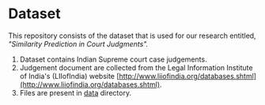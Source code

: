 # Dataset

This repository consists of the dataset that is used for our research entitled, _"Similarity Prediction in Court Judgments"._  

1. Dataset contains Indian Supreme court case judgements.  
2. Judgement document are collected from the Legal Information Institute of India's (LIIofIndia) website [http://www.liiofindia.org/databases.shtml](http://www.liiofindia.org/databases.shtml).  
3. Files are present in [data](./data) directory.  
